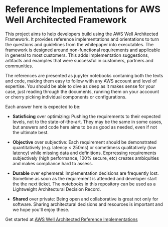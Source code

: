 # Reference Implementations for AWS Well Architected Framework

This project aims to help developers build using the AWS Well Architected Framework. It provides reference implementations and orientations to turn the questions and guidelines from the whitepaper into executables. The framework is designed around non-functional requirements and applicable in general to most customers. This adds implementation suggestions, artifacts and examples that were successful in customers, partners and communities.

The references are presented as jupyter notebooks contaning both the texts and code, making them easy to follow with any AWS account and level of expertise. You should be able to dive as deep as it makes sense for your case, just reading through the documents, running them on your accoount or cherry picking individual components or configurations.

Each answer here is expected to be:

* **Satisficing** over optimizing: Pushing the requirements to their expected levels, not to the state-of-the-art. They may be the same in some cases, but answers and code here aims to be as good as needed, even if not the ultimate best.

* **Objective** over subjective: Each requirement should be demonstrated quantitatively (e.g. latency < 250ms) or sometimess qualitatively (low latency) while missing data and definitions. Exprressing requirements subjectively (high performance, 100% secure, etc) creates ambiquities and makes compliance hard to assess.

* **Durable** over ephemeral: Implementation decisions are frequently lost. Sometime as soon as the requirement is attended and developer start the the next ticket. The notebooks in this repository can be used as a  Lightweight Architectural Decision Record.

* **Shared** over private: Being open and collaborative is great not only for software. Sharing architectural decisions and resources is important and we hope you'll enjoy these.

Get started at [AWS Well Architected Reference Implementations](index.ipynb)


